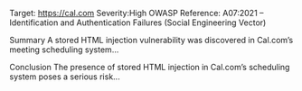 Target: https://cal.com
Severity:High
OWASP Reference: A07:2021 – Identification and Authentication Failures (Social Engineering Vector)


Summary
A stored HTML injection vulnerability was discovered in Cal.com’s meeting scheduling system...

Conclusion
The presence of stored HTML injection in Cal.com’s scheduling system poses a serious risk...
